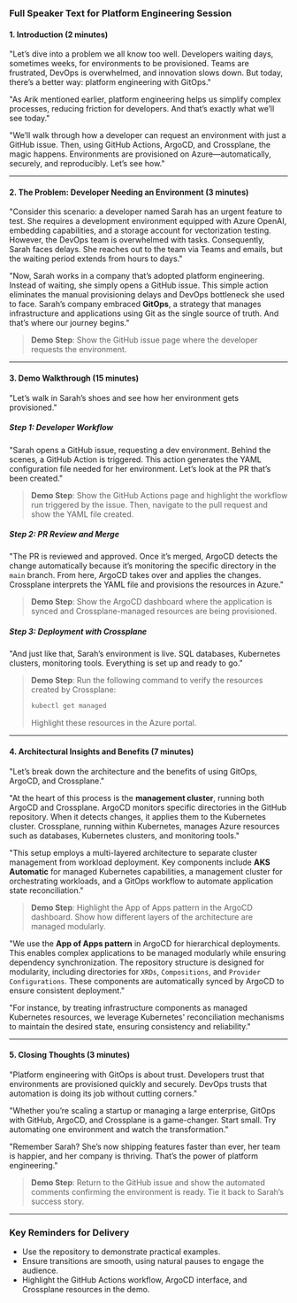 ### Full Speaker Text for Platform Engineering Session

#### **1. Introduction (2 minutes)**

"Let’s dive into a problem we all know too well. Developers waiting days, sometimes weeks, for environments to be provisioned. Teams are frustrated, DevOps is overwhelmed, and innovation slows down. But today, there’s a better way: platform engineering with GitOps."

"As Arik mentioned earlier, platform engineering helps us simplify complex processes, reducing friction for developers. And that’s exactly what we’ll see today."

"We’ll walk through how a developer can request an environment with just a GitHub issue. Then, using GitHub Actions, ArgoCD, and Crossplane, the magic happens. Environments are provisioned on Azure—automatically, securely, and reproducibly. Let’s see how."

---

#### **2. The Problem: Developer Needing an Environment (3 minutes)**

"Consider this scenario: a developer named Sarah has an urgent feature to test. She requires a development environment equipped with Azure OpenAI, embedding capabilities, and a storage account for vectorization testing. However, the DevOps team is overwhelmed with tasks. Consequently, Sarah faces delays. She reaches out to the team via Teams and emails, but the waiting period extends from hours to days."

"Now, Sarah works in a company that’s adopted platform engineering. Instead of waiting, she simply opens a GitHub issue. This simple action eliminates the manual provisioning delays and DevOps bottleneck she used to face. Sarah’s company embraced **GitOps**, a strategy that manages infrastructure and applications using Git as the single source of truth. And that’s where our journey begins."

> **Demo Step**: Show the GitHub issue page where the developer requests the environment.

---

#### **3. Demo Walkthrough (15 minutes)**

"Let’s walk in Sarah’s shoes and see how her environment gets provisioned."

##### **Step 1: Developer Workflow**

"Sarah opens a GitHub issue, requesting a dev environment. Behind the scenes, a GitHub Action is triggered. This action generates the YAML configuration file needed for her environment. Let’s look at the PR that’s been created."

> **Demo Step**: Show the GitHub Actions page and highlight the workflow run triggered by the issue. Then, navigate to the pull request and show the YAML file created.

##### **Step 2: PR Review and Merge**

"The PR is reviewed and approved. Once it’s merged, ArgoCD detects the change automatically because it’s monitoring the specific directory in the `main` branch. From here, ArgoCD takes over and applies the changes. Crossplane interprets the YAML file and provisions the resources in Azure."

> **Demo Step**: Show the ArgoCD dashboard where the application is synced and Crossplane-managed resources are being provisioned.

##### **Step 3: Deployment with Crossplane**

"And just like that, Sarah’s environment is live. SQL databases, Kubernetes clusters, monitoring tools. Everything is set up and ready to go."

> **Demo Step**: Run the following command to verify the resources created by Crossplane:
> ```bash
> kubectl get managed
> ```
> Highlight these resources in the Azure portal.

---

#### **4. Architectural Insights and Benefits (7 minutes)**

"Let’s break down the architecture and the benefits of using GitOps, ArgoCD, and Crossplane."

"At the heart of this process is the **management cluster**, running both ArgoCD and Crossplane. ArgoCD monitors specific directories in the GitHub repository. When it detects changes, it applies them to the Kubernetes cluster. Crossplane, running within Kubernetes, manages Azure resources such as databases, Kubernetes clusters, and monitoring tools."

"This setup employs a multi-layered architecture to separate cluster management from workload deployment. Key components include **AKS Automatic** for managed Kubernetes capabilities, a management cluster for orchestrating workloads, and a GitOps workflow to automate application state reconciliation."

> **Demo Step**: Highlight the App of Apps pattern in the ArgoCD dashboard. Show how different layers of the architecture are managed modularly.

"We use the **App of Apps pattern** in ArgoCD for hierarchical deployments. This enables complex applications to be managed modularly while ensuring dependency synchronization. The repository structure is designed for modularity, including directories for `XRDs`, `Compositions`, and `Provider Configurations`. These components are automatically synced by ArgoCD to ensure consistent deployment."

"For instance, by treating infrastructure components as managed Kubernetes resources, we leverage Kubernetes' reconciliation mechanisms to maintain the desired state, ensuring consistency and reliability."

---

#### **5. Closing Thoughts (3 minutes)**

"Platform engineering with GitOps is about trust. Developers trust that environments are provisioned quickly and securely. DevOps trusts that automation is doing its job without cutting corners."

"Whether you’re scaling a startup or managing a large enterprise, GitOps with GitHub, ArgoCD, and Crossplane is a game-changer. Start small. Try automating one environment and watch the transformation."

"Remember Sarah? She’s now shipping features faster than ever, her team is happier, and her company is thriving. That’s the power of platform engineering."

> **Demo Step**: Return to the GitHub issue and show the automated comments confirming the environment is ready. Tie it back to Sarah’s success story.

---

### Key Reminders for Delivery
- Use the repository to demonstrate practical examples.
- Ensure transitions are smooth, using natural pauses to engage the audience.
- Highlight the GitHub Actions workflow, ArgoCD interface, and Crossplane resources in the demo.

